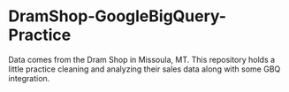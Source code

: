 # DramShop-GoogleBigQuery-Practice
Data comes from the Dram Shop in Missoula, MT. This repository holds a little practice cleaning and analyzing their sales data along with some GBQ integration.
